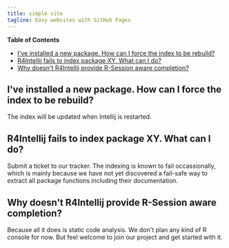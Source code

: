 ```yaml
---
title: simple site
tagline: Easy websites with GitHub Pages
---
```


<!-- START doctoc generated TOC please keep comment here to allow auto update -->
<!-- DON'T EDIT THIS SECTION, INSTEAD RE-RUN doctoc TO UPDATE -->
**Table of Contents**

- [I've installed a new package. How can I force the index to be rebuild?](#ive-installed-a-new-package-how-can-i-force-the-index-to-be-rebuild)
- [R4Intellij fails to index package XY. What can I do?](#r4intellij-fails-to-index-package-xy-what-can-i-do)
- [Why doesn't R4Intellij provide R-Session aware completion?](#why-doesnt-r4intellij-provide-r-session-aware-completion)

<!-- END doctoc generated TOC please keep comment here to allow auto update -->

## I've installed a new package. How can I force the index to be rebuild?
The index will be updated when Intellij is restarted.

## R4Intellij fails to index package XY. What can I do?
Submit a ticket to our tracker. The indexing is known to fail occassionally, which is mainly because we have not yet discovered a fail-safe way to extract all package functions including their documentation.

## Why doesn't R4Intellij provide R-Session aware completion?
Because all it does is static code analysis. We don't plan any kind of R console for now. But feel welcome to join our project and get started with it.
